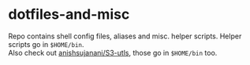 # dotfiles-and-misc

Repo contains shell config files, aliases and misc. helper scripts. Helper scripts go in `$HOME/bin`.   
Also check out [anishsujanani/S3-utls](https://github.com/anishsujanani/S3-utils), those go in `$HOME/bin` too.

